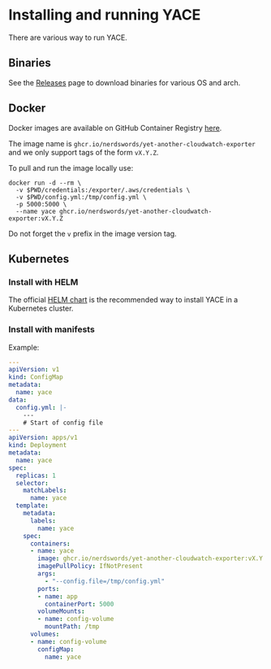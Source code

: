 # Installing and running YACE

There are various way to run YACE.

## Binaries

See the [Releases](https://github.com/nerdswords/yet-another-cloudwatch-exporter/releases) page to download binaries for various OS and arch.

## Docker

Docker images are available on GitHub Container Registry [here](https://github.com/nerdswords/yet-another-cloudwatch-exporter/pkgs/container/yet-another-cloudwatch-exporter).

The image name is `ghcr.io/nerdswords/yet-another-cloudwatch-exporter` and we only support tags of the form `vX.Y.Z`.

To pull and run the image locally use:

```shell
docker run -d --rm \
  -v $PWD/credentials:/exporter/.aws/credentials \
  -v $PWD/config.yml:/tmp/config.yml \
  -p 5000:5000 \
  --name yace ghcr.io/nerdswords/yet-another-cloudwatch-exporter:vX.Y.Z
```

Do not forget the `v` prefix in the image version tag.

## Kubernetes

### Install with HELM

The official [HELM chart](https://github.com/nerdswords/helm-charts) is the recommended way to install YACE in a Kubernetes cluster.

### Install with manifests

Example:

```yaml
---
apiVersion: v1
kind: ConfigMap
metadata:
  name: yace
data:
  config.yml: |-
    ---
    # Start of config file
---
apiVersion: apps/v1
kind: Deployment
metadata:
  name: yace
spec:
  replicas: 1
  selector:
    matchLabels:
      name: yace
  template:
    metadata:
      labels:
        name: yace
    spec:
      containers:
      - name: yace
        image: ghcr.io/nerdswords/yet-another-cloudwatch-exporter:vX.Y.Z # release version as tag - Do not forget the version 'v'
        imagePullPolicy: IfNotPresent
        args:
          - "--config.file=/tmp/config.yml"
        ports:
        - name: app
          containerPort: 5000
        volumeMounts:
        - name: config-volume
          mountPath: /tmp
      volumes:
      - name: config-volume
        configMap:
          name: yace
```
